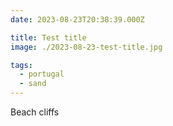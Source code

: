 ```yaml
---
date: 2023-08-23T20:38:39.000Z

title: Test title
image: ./2023-08-23-test-title.jpg

tags:
  - portugal
  - sand
---
```


Beach cliffs
